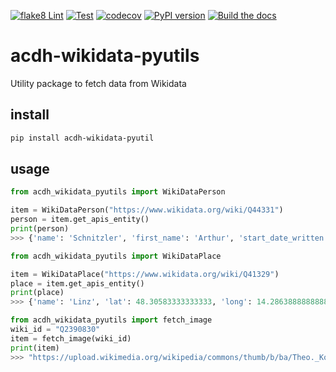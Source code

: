 [![flake8 Lint](https://github.com/acdh-oeaw/acdh-wikidata-pyutils/actions/workflows/lint.yml/badge.svg)](https://github.com/acdh-oeaw/acdh-wikidata-pyutils/actions/workflows/lint.yml)
[![Test](https://github.com/acdh-oeaw/acdh-wikidata-pyutils/actions/workflows/test.yml/badge.svg)](https://github.com/acdh-oeaw/acdh-wikidata-pyutils/actions/workflows/test.yml)
[![codecov](https://codecov.io/gh/acdh-oeaw/acdh-wikidata-pyutils/graph/badge.svg?token=5ZWMXlmFmr)](https://codecov.io/gh/acdh-oeaw/acdh-wikidata-pyutils)
[![PyPI version](https://badge.fury.io/py/acdh-wikidata-pyutils.svg)](https://badge.fury.io/py/acdh-wikidata-pyutils)
[![Build the docs](https://github.com/acdh-oeaw/acdh-wikidata-pyutils/actions/workflows/docs.yml/badge.svg)](https://acdh-oeaw.github.io/acdh-wikidata-pyutils/)

# acdh-wikidata-pyutils
Utility package to fetch data from Wikidata

## install

```bash
pip install acdh-wikidata-pyutil
```

## usage

```python
from acdh_wikidata_pyutils import WikiDataPerson

item = WikiDataPerson("https://www.wikidata.org/wiki/Q44331")
person = item.get_apis_entity()
print(person)
>>> {'name': 'Schnitzler', 'first_name': 'Arthur', 'start_date_written': '1862-05-15', 'end_date_written': '1931-10-21', 'gender': 'male'}
```

```python
from acdh_wikidata_pyutils import WikiDataPlace

item = WikiDataPlace("https://www.wikidata.org/wiki/Q41329")
place = item.get_apis_entity()
print(place)
>>> {'name': 'Linz', 'lat': 48.30583333333333, 'long': 14.286388888888888}
```


```python
from acdh_wikidata_pyutils import fetch_image 
wiki_id = "Q2390830"
item = fetch_image(wiki_id)
print(item)
>>> "https://upload.wikimedia.org/wikipedia/commons/thumb/b/ba/Theo._Komisarjevsky_LCCN2014715267.jpg/250px-Theo._Komisarjevsky_LCCN2014715267.jpg"
```
